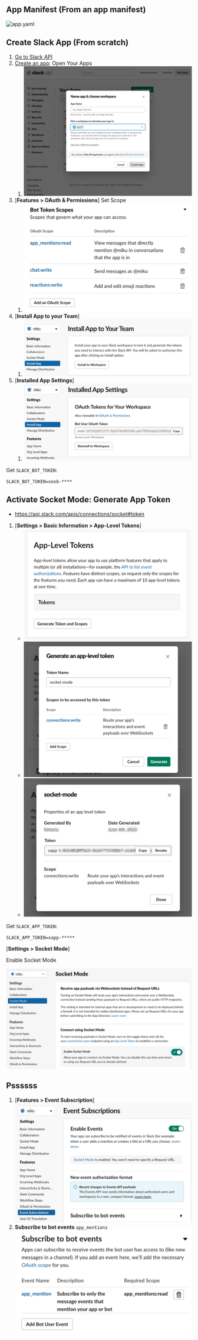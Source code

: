 ## App Manifest (From an app manifest)

![app.yaml](./app.yaml)

## Create Slack App (From scratch)

1. [Go to Slack API](https://api.slack.com/)
2. [Create an app](https://api.slack.com/apps?new_app=1): Open Your Apps
   1. ![](images/01.png)
3. [**Features > OAuth & Permissions**] Set Scope
   1. ![](images/02.png)
4. [**Install App to your Team**]
   1. ![](images/03.png)
5. [**Installed App Settings**]
   1. ![](images/04.png)

Get `SLACK_BOT_TOKEN`:

```
SLACK_BOT_TOKEN=xoxb-****
```

## Activate Socket Mode: Generate App Token

- https://api.slack.com/apis/connections/socket#token

1. [**Settings > Basic Information > App-Level Tokens**]
   - ![](images/05.png)
   - ![](images/06.png)
   - ![](images/07.png)

Get `SLACK_APP_TOKEN`:

```
SLACK_APP_TOKEN=xapp-*****
```

[**Settings > Socket Mode**]

Enable Socket Mode

![](images/08.png)

## Pssssss

1. [**Features > Event Subscription**]
   ![](images/09.png)
2. **Subscribe to bot events** `app_mentions`
   ![](images/10.png)
